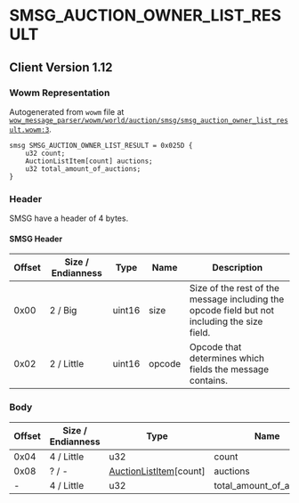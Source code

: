 # SMSG_AUCTION_OWNER_LIST_RESULT

## Client Version 1.12

### Wowm Representation

Autogenerated from `wowm` file at [`wow_message_parser/wowm/world/auction/smsg/smsg_auction_owner_list_result.wowm:3`](https://github.com/gtker/wow_messages/tree/main/wow_message_parser/wowm/world/auction/smsg/smsg_auction_owner_list_result.wowm#L3).
```rust,ignore
smsg SMSG_AUCTION_OWNER_LIST_RESULT = 0x025D {
    u32 count;
    AuctionListItem[count] auctions;
    u32 total_amount_of_auctions;
}
```
### Header

SMSG have a header of 4 bytes.

#### SMSG Header

| Offset | Size / Endianness | Type   | Name   | Description |
| ------ | ----------------- | ------ | ------ | ----------- |
| 0x00   | 2 / Big           | uint16 | size   | Size of the rest of the message including the opcode field but not including the size field.|
| 0x02   | 2 / Little        | uint16 | opcode | Opcode that determines which fields the message contains.|

### Body

| Offset | Size / Endianness | Type | Name | Description | Comment |
| ------ | ----------------- | ---- | ---- | ----------- | ------- |
| 0x04 | 4 / Little | u32 | count |  |  |
| 0x08 | ? / - | [AuctionListItem](auctionlistitem.md)[count] | auctions |  |  |
| - | 4 / Little | u32 | total_amount_of_auctions |  |  |

